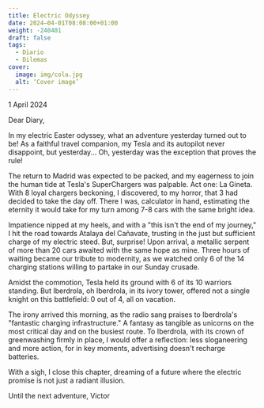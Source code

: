 ```yaml
---
title: Electric Odyssey
date: 2024–04-01T08:08:00+01:00
weight: -240401
draft: false
tags:
  - Diario
  - Dilemas
cover:
  image: img/cola.jpg
  alt: ‘Cover image’
---
```


1 April 2024

Dear Diary,

In my electric Easter odyssey, what an adventure yesterday turned out to be! As a faithful travel companion, my Tesla and its autopilot never disappoint, but yesterday... Oh, yesterday was the exception that proves the rule!

The return to Madrid was expected to be packed, and my eagerness to join the human tide at Tesla's SuperChargers was palpable. Act one: La Gineta. With 8 loyal chargers beckoning, I discovered, to my horror, that 3 had decided to take the day off. There I was, calculator in hand, estimating the eternity it would take for my turn among 7-8 cars with the same bright idea.

Impatience nipped at my heels, and with a "this isn't the end of my journey," I hit the road towards Atalaya del Cañavate, trusting in the just but sufficient charge of my electric steed. But, surprise! Upon arrival, a metallic serpent of more than 20 cars awaited with the same hope as mine. Three hours of waiting became our tribute to modernity, as we watched only 6 of the 14 charging stations willing to partake in our Sunday crusade.

Amidst the commotion, Tesla held its ground with 6 of its 10 warriors standing. But Iberdrola, oh Iberdrola, in its ivory tower, offered not a single knight on this battlefield: 0 out of 4, all on vacation.

The irony arrived this morning, as the radio sang praises to Iberdrola's "fantastic charging infrastructure." A fantasy as tangible as unicorns on the most critical day and on the busiest route. To Iberdrola, with its crown of greenwashing firmly in place, I would offer a reflection: less sloganeering and more action, for in key moments, advertising doesn't recharge batteries.

With a sigh, I close this chapter, dreaming of a future where the electric promise is not just a radiant illusion.

Until the next adventure,
Victor